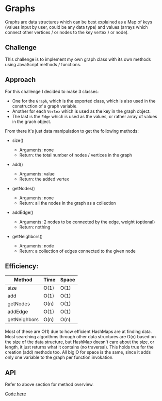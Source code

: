 # Graphs
Graphs are data structures which can be best explained as a Map of keys (values input by user, could be any data type) and values (arrays which connect other vertices / or nodes to the key vertex / or node).

## Challenge
This challenge is to implement my own graph class with its own methods using JavaScript methods / functions.

## Approach
For this challenge I decided to make 3 classes: 
* One for the `Graph`, which is the exported class, which is also used in the construction of a graph variable.
* Another for each `Vertex` which is used as the key in the graph object.
* The last is the `Edge` which is used as the values, or rather array of values in the graoh object.

From there it's just data manipulation to get the following methods:

* size()
    * Arguments: none
    * Return: the total number of nodes / vertices in the graph

* add()
    * Arguments: value
    * Return: the added vertex

* getNodes()
    * Arguments: none
    * Return: all the nodes in the graph as a collection

* addEdge()
    * Arguments: 2 nodes to be connected by the edge, weight (optional)
    * Return: nothing

* getNeighbors()
    * Arguments: node
    * Return: a collection of edges connected to the given node

## Efficiency:

|Method|Time|Space|
|---|---|---|
|size|O(1)|O(1)|
|add|O(1)|O(1)|
|getNodes|O(n)|O(1)|
|addEdge|O(1)|O(1)|
|getNeighbors|O(n)|O(n)|

Most of these are O(1) due to how efficient HashMaps are at finding data. Most searching algorithms through other data structures are O(n) based on the size of the data structure, but HashMap doesn't care about the size, or length, it just returns what it contains (no traversal). This holds true for the creation (add) methods too. All big O for space is the same, since it adds only one variable to the graph per function invokation.

## API
Refer to above section for method overview.

[Code here](./graph.js)
